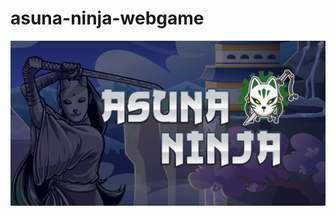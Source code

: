 # asuna-ninja-webgame
<img src="https://github.com/mohnate/asuna-ninja-webgame/blob/main/images/og-image.jpg?raw=true"/>
